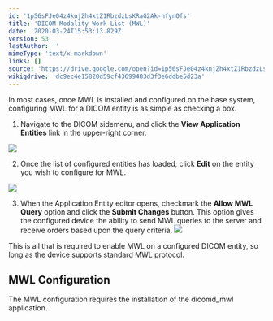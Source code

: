 ```yaml
---
id: '1p56sFJe04z4knjZh4xtZ1RbzdzLsKRaG2Ak-hfynOfs'
title: 'DICOM Modality Work List (MWL)'
date: '2020-03-24T15:53:13.829Z'
version: 53
lastAuthor: ''
mimeType: 'text/x-markdown'
links: []
source: 'https://drive.google.com/open?id=1p56sFJe04z4knjZh4xtZ1RbzdzLsKRaG2Ak-hfynOfs'
wikigdrive: 'dc9ec4e15828d59cf43699483d3f3e6ddbe5d23a'
---
```

In most cases, once MWL is installed and configured on the base system, configuring MWL for a DICOM entity is as simple as checking a box.
1. Navigate to the DICOM sidemenu, and click the <strong>View Application Entities</strong> link in the upper-right corner.


![](../dicom-modality-work-list-mwl.assets/d562d23276c1f7b7e80e2334993c602f.png)


2. Once the list of configured entities has loaded, click <strong>Edit</strong> on the entity you wish to configure for MWL.


![](../dicom-modality-work-list-mwl.assets/aa9d5d82d21d6ddbfa345e060e7fbb3b.png)


3. When the Application Entity editor opens, checkmark the <strong>Allow MWL Query</strong> option and click the <strong>Submit Changes</strong> button. This option gives the configured device the ability to send MWL queries to the server and receive orders based upon the query criteria.
   <img src="../dicom-modality-work-list-mwl.assets/4095726184773bfcacde04d3ad797231.png" />

This is all that is required to enable MWL on a configured DICOM entity, so long as the device supports standard MWL protocol.

## MWL Configuration

The MWL configuration requires the installation of the dicomd_mwl application. 
